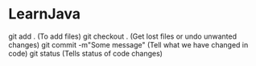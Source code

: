 # LearnJava

git add . (To add files)
git checkout . (Get lost files or undo unwanted changes)
git commit -m"Some message" (Tell what we have changed in code)
git status (Tells status of code changes)
